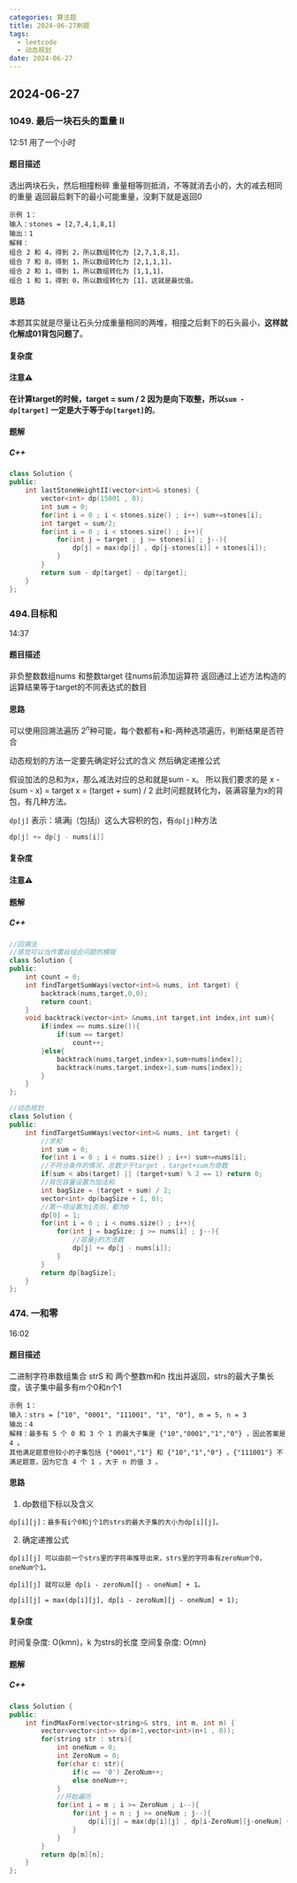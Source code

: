 ```yaml
---
categories: 算法题
title: 2024-06-27刷题
tags:
  - leetcode
  - 动态规划
date: 2024-06-27
---
```

## 2024-06-27
### 1049. 最后一块石头的重量 II
12:51
用了一个小时
#### 题目描述
选出两块石头，然后相撞粉碎
重量相等则抵消，不等就消去小的，大的减去相同的重量
返回最后剩下的最小可能重量，没剩下就是返回0
 ```
示例 1：
输入：stones = [2,7,4,1,8,1]
输出：1
解释：
组合 2 和 4，得到 2，所以数组转化为 [2,7,1,8,1]，
组合 7 和 8，得到 1，所以数组转化为 [2,1,1,1]，
组合 2 和 1，得到 1，所以数组转化为 [1,1,1]，
组合 1 和 1，得到 0，所以数组转化为 [1]，这就是最优值。
```
#### 思路
本题其实就是尽量让石头分成重量相同的两堆，相撞之后剩下的石头最小，**这样就化解成01背包问题了**。
#### 复杂度
#### 注意⚠️
**在计算target的时候，target = sum / 2 因为是向下取整，所以`sum - dp[target]` 一定是大于等于`dp[target]`的**。
#### 题解
##### C++
```C++
class Solution {
public:
    int lastStoneWeightII(vector<int>& stones) {
        vector<int> dp(15001 , 0);
        int sum = 0;
        for(int i = 0 ; i < stones.size() ; i++) sum+=stones[i];
        int target = sum/2;
        for(int i = 0 ; i < stones.size() ; i++){
            for(int j = target ; j >= stones[i] ; j--){
                dp[j] = max(dp[j] , dp[j-stones[i]] + stones[i]);
            }
        }
        return sum - dp[target] - dp[target];
    }
};
```


### 494.目标和
14:37
#### 题目描述
非负整数数组nums 和整数target
往nums前添加运算符
返回通过上述方法构造的运算结果等于target的不同表达式的数目
#### 思路
可以使用回溯法遍历 $2^n$种可能，每个数都有+和-两种选项遍历，判断结果是否符合

动态规划的方法一定要先确定好公式的含义
然后确定递推公式

假设加法的总和为x，那么减法对应的总和就是sum - x。
所以我们要求的是 x - (sum - x) = target
x = (target + sum) / 2
此时问题就转化为，装满容量为x的背包，有几种方法。

`dp[j]` 表示：填满j（包括j）这么大容积的包，有`dp[j]`种方法
```C++
dp[j] += dp[j - nums[i]]
```




#### 复杂度
#### 注意⚠️
#### 题解
##### C++
```C++
//回溯法
//感觉可以当作蕾丝组合问题的模版
class Solution {
public:
    int count = 0;
    int findTargetSumWays(vector<int>& nums, int target) {
        backtrack(nums,target,0,0);
        return count;
    }
    void backtrack(vector<int> &nums,int target,int index,int sum){
        if(index == nums.size()){
            if(sum == target)
                count++;
        }else{
            backtrack(nums,target,index+1,sum+nums[index]);
            backtrack(nums,target,index+1,sum-nums[index]);
        }
    }
};

//动态规划
class Solution {
public:
    int findTargetSumWays(vector<int>& nums, int target) {
        //求和
        int sum = 0;
        for(int i = 0 ; i < nums.size() ; i++) sum+=nums[i];
        //不符合条件的情况，总数少于target ，target+sum为奇数
        if(sum < abs(target) || (target+sum) % 2 == 1) return 0;
        //背包容量设置为加法和
        int bagSize = (target + sum) / 2;
        vector<int> dp(bagSize + 1, 0);
        //第一项设置为1否则，都为0
        dp[0] = 1;
        for(int i = 0 ; i < nums.size() ; i++){
            for(int j = bagSize; j >= nums[i] ; j--){
                //容量j的方法数
                dp[j] += dp[j - nums[i]];
            }
        }
        return dp[bagSize];
    }
};
```

### 474. 一和零
16:02
#### 题目描述
二进制字符串数组集合 strS 和 两个整数m和n
找出并返回，strs的最大子集长度，该子集中最多有m个0和n个1
```
示例 1：
输入：strs = ["10", "0001", "111001", "1", "0"], m = 5, n = 3
输出：4
解释：最多有 5 个 0 和 3 个 1 的最大子集是 {"10","0001","1","0"} ，因此答案是 4 。
其他满足题意但较小的子集包括 {"0001","1"} 和 {"10","1","0"} 。{"111001"} 不满足题意，因为它含 4 个 1 ，大于 n 的值 3 。
```
#### 思路
1. dp数组下标以及含义
```
dp[i][j]：最多有i个0和j个1的strs的最大子集的大小为dp[i][j]。
```
2. 确定递推公式
```
dp[i][j] 可以由前一个strs里的字符串推导出来，strs里的字符串有zeroNum个0，oneNum个1。

dp[i][j] 就可以是 dp[i - zeroNum][j - oneNum] + 1。

dp[i][j] = max(dp[i][j], dp[i - zeroNum][j - oneNum] + 1);
```

#### 复杂度
时间复杂度: O(kmn)，k 为strs的长度
空间复杂度: O(mn)
#### 题解
##### C++
```C++
class Solution {
public:
    int findMaxForm(vector<string>& strs, int m, int n) {
        vector<vector<int>> dp(m+1,vector<int>(n+1 , 0));
        for(string str : strs){
            int oneNum = 0;
            int ZeroNum = 0;
            for(char c: str){
                if(c == '0') ZeroNum++;
                else oneNum++;
            }
            //开始遍历
            for(int i = m ; i >= ZeroNum ; i--){
                for(int j = n ; j >= oneNum ; j--){
                    dp[i][j] = max(dp[i][j] , dp[i-ZeroNum][j-oneNum] + 1);
                }
            }
        }
        return dp[m][n];
    }
};
```




